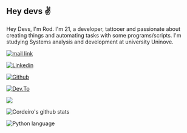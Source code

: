 ## Hey devs ✌️

Hey Devs, I'm Rod. I'm 21, a developer, tattooer and passionate about creating things and automating tasks with some programs/scripts. I'm studying Systems analysis and development at university Uninove.

[![mail link](https://img.shields.io/static/v1?label=mail&message=rodrigomendoncca%40gmail.com&style=flat-square&logo=gmail&color=red)](mailto:rodrigomendoncca@gmail.com)

[![Linkedin](https://img.shields.io/static/v1?label=LinkedIn&message=rodrigomcordeiro&style=flat-square&logo=linkedin&color=blue)](https://www.linkedin.com/in/rodrigomcordeiro)

[![Github](https://img.shields.io/static/v1?label=Github&message=rodcordeiro&style=flat-square&logo=github&color=black)](https://github.com/rodcordeiro)

[![Dev.To](https://img.shields.io/static/v1?label=Dev.to&message=rodcordeiro&style=flat-square&logo=dev.to&color=black)](https://dev.to/rodcordeiro)



![](https://komarev.com/ghpvc/?username=rodcordeiro&style=flat-square)

![Cordeiro's github stats](https://github-readme-stats.vercel.app/api?username=rodcordeiro&show_icons=true&theme=dark)

![Python language](https://img.shields.io/badge/python-black?&style=for-the-badge&logo=python)
